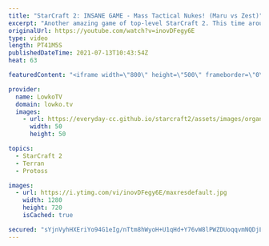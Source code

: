 ```yaml
---
title: "StarCraft 2: INSANE GAME - Mass Tactical Nukes! (Maru vs Zest)"
excerpt: "Another amazing game of top-level StarCraft 2. This time around it is time for a Terran versus Protoss that goes to the late game. Mass Gateway, Command Center, Sky Toss, Sky Terran and Tactical Nukes are all part of this epic match.  Zest vs Dark: https://youtu.be/mUG5ryGpiV8  Support my work on Patreon:"
originalUrl: https://youtube.com/watch?v=inovDFegy6E
type: video
length: PT41M5S
publishedDateTime: 2021-07-13T10:43:54Z
heat: 63

featuredContent: "<iframe width=\"800\" height=\"500\" frameborder=\"0\" src=\"https://www.youtube.com/embed/inovDFegy6E\" allow=\"accelerometer; autoplay; encrypted-media; gyroscope; picture-in-picture\" allowfullscreen></iframe>"

provider:
  name: LowkoTV
  domain: lowko.tv
  images:
    - url: https://everyday-cc.github.io/starcraft2/assets/images/organizations/lowko.tv-50x50.jpg
      width: 50
      height: 50

topics:
  - StarCraft 2
  - Terran
  - Protoss

images:
  - url: https://i.ytimg.com/vi/inovDFegy6E/maxresdefault.jpg
    width: 1280
    height: 720
    isCached: true

secured: "sYjnVyhHXEriYo94G1eIg/nTtm8hWyoH+U1qHd+Y76vW8lPWZDUoqqvmNQDjLeRsGwysdKCWh+9es90r1BRSegpFs7ugAr7vd5K1nc79/GWiqpOVrknTCbdAHbUL4Lkvb/D9nfWho2CRL6ex/GzCgNAfWES6reKu6ARSUO9o9qyzFXeAKBagbnTSJOj4HFljnIfibH/MynNHeSHikiLszYmLqXvh4u7M2Ia0L53gUwO36KpYNhLTUp+ObKTavEGBJ1R5Sgc2xuHQhT9FudFUPe0psiDo4/3YZ4swcd2r+E0b5Piw9NRo4PE+bhFC/0xKg+WmZd6VM/KPw9o6GdEpt6Y+uAyM1/Rsg+5hq8Sam5kJp9jHHUn4noiuIUskKKMwVKGY07w3SyPqhEdkeMoDYPpFeHmoCQ294a6LeUCW0LWuPKNAm8mZxfW7Neb13hQY;Vm1bY5IfZZG4IPETA6gTgg=="
---
```


